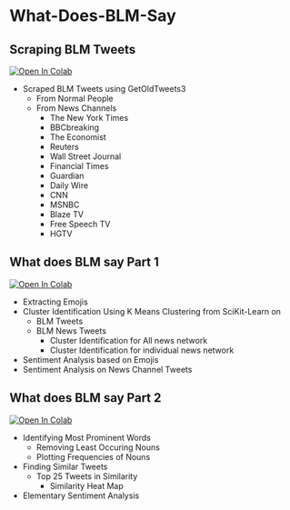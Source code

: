 # What-Does-BLM-Say
## Scraping BLM Tweets

[![Open In Colab](https://colab.research.google.com/assets/colab-badge.svg)](https://colab.research.google.com/drive/1kl2d0Hd8lBDPtgEYfosLHHGNZsJP82Ge?usp=sharing)

- Scraped BLM Tweets using GetOldTweets3
  - From Normal People
  - From News Channels
      - The New York Times 
      - BBCbreaking
      - The Economist
      - Reuters
      - Wall Street Journal 
      - Financial Times
      - Guardian
      - Daily Wire
      - CNN
      - MSNBC
      - Blaze TV
      - Free Speech TV
      - HGTV
  
## What does BLM say Part 1

[![Open In Colab](https://colab.research.google.com/assets/colab-badge.svg)](https://colab.research.google.com/drive/1uJGS9bT9j_2w-WlcKmzFJijFPprSN07D?usp=sharing)

  - Extracting Emojis
  - Cluster Identification Using K Means Clustering from SciKit-Learn on
    - BLM Tweets
    - BLM News Tweets
      - Cluster Identification for All news network
      - Cluster Identification for individual news network
  - Sentiment Analysis based on Emojis
  - Sentiment Analysis on News Channel Tweets


## What does BLM say Part 2

[![Open In Colab](https://colab.research.google.com/assets/colab-badge.svg)](https://colab.research.google.com/drive/1KXFCNbF9urJ9GO092JcrszM2OsG8CGmI?usp=sharing)

  - Identifying Most Prominent Words
    - Removing Least Occuring Nouns
    - Plotting Frequencies of Nouns
  - Finding Similar Tweets
    - Top 25 Tweets in Similarity
      - Similarity Heat Map
  - Elementary Sentiment Analysis

